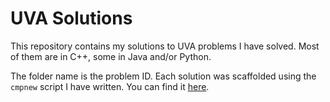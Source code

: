# UVA Solutions

This repository contains my solutions to UVA problems I have solved. Most of them are in C++, some in Java and/or Python.

The folder name is the problem ID. Each solution was scaffolded using the `cmpnew` script I have written. You can find it [here](https://github.com/gamemaker1/scripts/blob/main/cmpnew).
